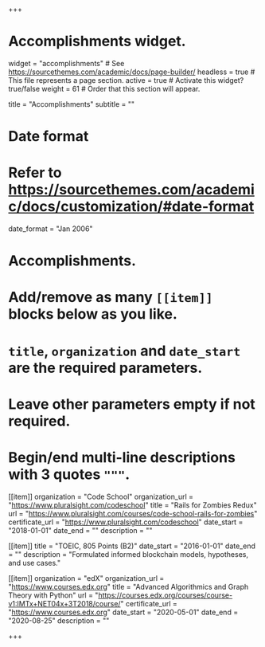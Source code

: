 +++
# Accomplishments widget.
widget = "accomplishments"  # See https://sourcethemes.com/academic/docs/page-builder/
headless = true  # This file represents a page section.
active = true  # Activate this widget? true/false
weight = 61  # Order that this section will appear.

title = "Accomplish&shy;ments"
subtitle = ""

# Date format
#   Refer to https://sourcethemes.com/academic/docs/customization/#date-format
date_format = "Jan 2006"

# Accomplishments.
#   Add/remove as many `[[item]]` blocks below as you like.
#   `title`, `organization` and `date_start` are the required parameters.
#   Leave other parameters empty if not required.
#   Begin/end multi-line descriptions with 3 quotes `"""`.

[[item]]
  organization = "Code School"
  organization_url = "https://www.pluralsight.com/codeschool"
  title = "Rails for Zombies Redux"
  url = "https://www.pluralsight.com/courses/code-school-rails-for-zombies"
  certificate_url = "https://www.pluralsight.com/codeschool"
  date_start = "2018-01-01"
  date_end = ""
  description = ""

[[item]]
  title = "TOEIC, 805 Points (B2)"
  date_start = "2016-01-01"
  date_end = ""
  description = "Formulated informed blockchain models, hypotheses, and use cases."
  
[[item]]
  organization = "edX"
  organization_url = "https://www.courses.edx.org"
  title = "Advanced Algorithmics and Graph Theory with Python"
  url = "https://courses.edx.org/courses/course-v1:IMTx+NET04x+3T2018/course/"
  certificate_url = "https://www.courses.edx.org"
  date_start = "2020-05-01"
  date_end = "2020-08-25"
  description = ""

+++
